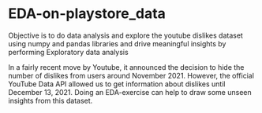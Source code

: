 # EDA-on-playstore_data

Objective is to do data analysis and explore the youtube dislikes dataset using numpy and pandas libraries and drive
meaningful insights by performing Exploratory data analysis

In a fairly recent move by Youtube, it announced the decision to hide the
number of dislikes from users around November 2021. However, the official YouTube Data API allowed us to
get information about dislikes until December 13, 2021. 
Doing an EDA-exercise can help to draw some unseen
insights from this dataset.


